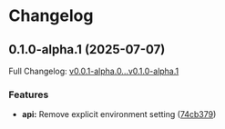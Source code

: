 # Changelog

## 0.1.0-alpha.1 (2025-07-07)

Full Changelog: [v0.0.1-alpha.0...v0.1.0-alpha.1](https://github.com/straddleio/straddle-ruby/compare/v0.0.1-alpha.0...v0.1.0-alpha.1)

### Features

* **api:** Remove explicit environment setting ([74cb379](https://github.com/straddleio/straddle-ruby/commit/74cb379d62b447dbdde9697c938e9065eee6e113))
